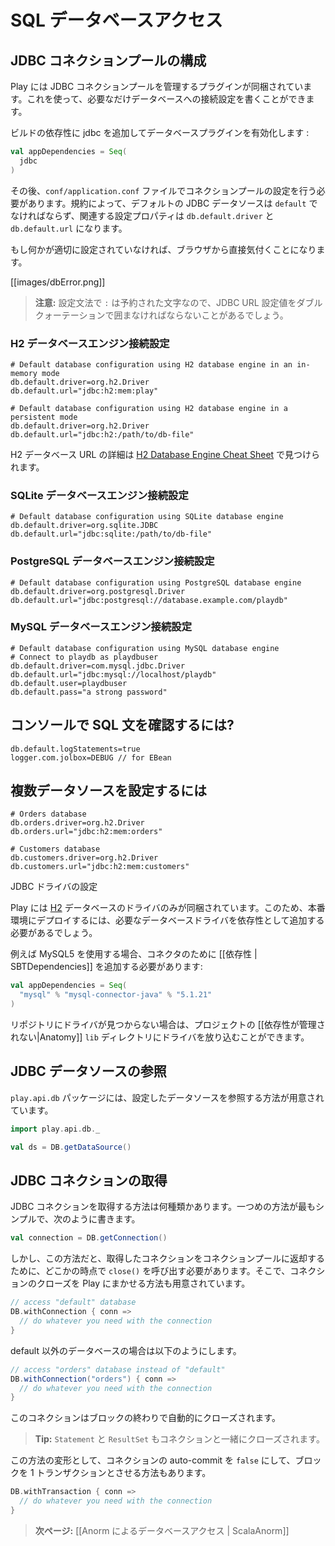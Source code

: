 <!-- translated -->
<!--
# Accessing an SQL database
-->
# SQL データベースアクセス

<!--
## Configuring JDBC connection pools
-->
## JDBC コネクションプールの構成

<!--
Play provides a plug-in for managing JDBC connection pools. You can configure as many databases as you need.
-->
Play には JDBC コネクションプールを管理するプラグインが同梱されています。これを使って、必要なだけデータベースへの接続設定を書くことができます。

<!--
To enable the database plug-in, add jdbc in your build dependencies :
-->
ビルドの依存性に jdbc を追加してデータベースプラグインを有効化します :

```scala
val appDependencies = Seq(
  jdbc
)
```

<!--
Then you must configure a connection pool in the `conf/application.conf` file. By convention, the default JDBC data source must be called `default` and the corresponding configuration properties are `db.default.driver` and `db.default.url`.
-->
その後、`conf/application.conf` ファイルでコネクションプールの設定を行う必要があります。規約によって、デフォルトの JDBC データソースは `default` でなければならず、関連する設定プロパティは `db.default.driver` と `db.default.url` になります。

<!--
If something isn't properly configured you will be notified directly in your browser:
-->
もし何かが適切に設定されていなければ、ブラウザから直接気付くことになります。

[[images/dbError.png]]

<!--
> **Note:** You likely need to enclose the JDBC URL configuration value with double quotes, since ':' is a reserved character in the configuration syntax.
-->
> **注意:** 設定文法で `:` は予約された文字なので、JDBC URL 設定値をダブルクォーテーションで囲まなければならないことがあるでしょう。

<!--
### H2 database engine connection properties
-->
### H2 データベースエンジン接続設定

```properties
# Default database configuration using H2 database engine in an in-memory mode
db.default.driver=org.h2.Driver
db.default.url="jdbc:h2:mem:play"
```

```properties
# Default database configuration using H2 database engine in a persistent mode
db.default.driver=org.h2.Driver
db.default.url="jdbc:h2:/path/to/db-file"
```

<!--
The details of the H2 database URLs are found from [H2 Database Engine Cheat Sheet](http://www.h2database.com/html/cheatSheet.html).
-->
H2 データベース URL の詳細は [H2 Database Engine Cheat Sheet](http://www.h2database.com/html/cheatSheet.html) で見つけられます。

<!--
### SQLite database engine connection properties
-->
### SQLite データベースエンジン接続設定

```properties
# Default database configuration using SQLite database engine
db.default.driver=org.sqlite.JDBC
db.default.url="jdbc:sqlite:/path/to/db-file"
```

<!--
### PostgreSQL database engine connection properties
-->
### PostgreSQL データベースエンジン接続設定

```properties
# Default database configuration using PostgreSQL database engine
db.default.driver=org.postgresql.Driver
db.default.url="jdbc:postgresql://database.example.com/playdb"
```

<!--
### MySQL database engine connection properties
-->
### MySQL データベースエンジン接続設定

```properties
# Default database configuration using MySQL database engine
# Connect to playdb as playdbuser
db.default.driver=com.mysql.jdbc.Driver
db.default.url="jdbc:mysql://localhost/playdb"
db.default.user=playdbuser
db.default.pass="a strong password"
```

<!--
## How to see SQL Statement in the console?
-->
## コンソールで SQL 文を確認するには?

```properties
db.default.logStatements=true
logger.com.jolbox=DEBUG // for EBean
```

<!--
## How to configure several data sources
-->
## 複数データソースを設定するには

```properties
# Orders database
db.orders.driver=org.h2.Driver
db.orders.url="jdbc:h2:mem:orders"

# Customers database
db.customers.driver=org.h2.Driver
db.customers.url="jdbc:h2:mem:customers"
```

<!--
## Configuring the JDBC Driver
-->
JDBC ドライバの設定

<!--
Play is bundled only with an [H2](http://www.h2database.com) database driver. Consequently, to deploy in production you will need to add your database driver as a dependency.
-->
Play には [H2](http://www.h2database.com) データベースのドライバのみが同梱されています。このため、本番環境にデプロイするには、必要なデータベースドライバを依存性として追加する必要があるでしょう。

<!--
For example, if you use MySQL5, you need to add a [[dependency | SBTDependencies]] for the connector:
-->
例えば MySQL5 を使用する場合、コネクタのために [[依存性 | SBTDependencies]] を追加する必要があります:

```scala
val appDependencies = Seq(
  "mysql" % "mysql-connector-java" % "5.1.21"
)
```

<!--
Or if the driver can't be found from repositories you can drop the driver into your project's [[unmanaged dependencies|Anatomy]] `lib` directory.
-->
リポジトリにドライバが見つからない場合は、プロジェクトの [[依存性が管理されない|Anatomy]] `lib` ディレクトリにドライバを放り込むことができます。

<!--
## Accessing the JDBC datasource
-->
## JDBC データソースの参照

<!--
The `play.api.db` package provides access to the configured data sources:
-->
`play.api.db` パッケージには、設定したデータソースを参照する方法が用意されています。

```scala
import play.api.db._

val ds = DB.getDataSource()
```

<!--
## Obtaining a JDBC connection
-->
## JDBC コネクションの取得

<!--
There are several ways to retrieve a JDBC connection. The simplest way is:
-->
JDBC コネクションを取得する方法は何種類かあります。一つめの方法が最もシンプルで、次のように書きます。

```scala
val connection = DB.getConnection()
```

<!--
But of course you need to call `close()` at some point on the opened connection to return it to the connection pool. Another way is to let Play manage closing the connection for you:
-->
しかし、この方法だと、取得したコネクションをコネクションプールに返却するために、どこかの時点で `close()` を呼び出す必要があります。そこで、コネクションのクローズを Play にまかせる方法も用意されています。

```scala
// access "default" database
DB.withConnection { conn =>
  // do whatever you need with the connection
}
```

<!--
For a database other than the default:
-->
default 以外のデータベースの場合は以下のようにします。

```scala
// access "orders" database instead of "default"
DB.withConnection("orders") { conn =>
  // do whatever you need with the connection
}
```

<!--
The connection will be automatically closed at the end of the block.
-->
このコネクションはブロックの終わりで自動的にクローズされます。

<!--
> **Tip:** Each `Statement` and `ResultSet` created with this connection will be closed as well.
-->
> **Tip:** `Statement` と `ResultSet` もコネクションと一緒にクローズされます。

<!--
A variant is to set the connection's auto-commit to `false` and to manage a transaction for the block:
-->
この方法の変形として、コネクションの auto-commit を `false` にして、ブロックを 1 トランザクションとさせる方法もあります。

```scala
DB.withTransaction { conn =>
  // do whatever you need with the connection
}
```

<!--
> **Next:** [[Using Anorm to access your database | ScalaAnorm]]
-->
> **次ページ:** [[Anorm によるデータベースアクセス | ScalaAnorm]]